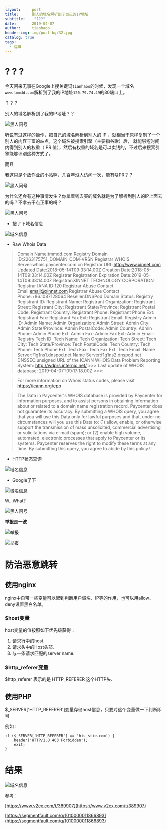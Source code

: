 ```yaml
---
layout:     post
title:      别人的域名解析到了自己的IP地址
subtitle:    "???"
date:       2019-04-07
author:     tianhaoo
header-img: img/post-bg/32.jpg
catalog: true
tags:
  - 运维
---
```


# ? ? ?

今天闲来无事在Google上搜关键词`tianhaoo`的时候，发现一个域名`www.tmmdd.com`解析到了我的IP地址`120.79.74.49`的80端口上。

？？？

别人的域名解析到了我的IP地址？？

![黑人问号](img/2019-04-07-别人的域名解析到了自己的IP地址/heirenwenhao1.jpg)

听说有过这样的操作，把自己的域名解析到别人的 IP ，就相当于原样复制了一个别人的内容丰富的站点，这个域名被搜索引擎（主要指谷歌）后，
就能够短时间内得到别人的权重（ PR 值），然后有权重的域名是可以卖钱的，不过后来搜索引擎能够识别这种方式了。

而且

我这只是个放作业的小站啊，几百年没人访问一次，能有啥PR？？

![黑人问号](img/2019-04-07-别人的域名解析到了自己的IP地址/heirenwenhao2.jpg)

为什么还会有这种事情发生？你拿着钱去买的域名就是为了解析到别人的IP上面去的吗？不拿去干点正事的吗？

![黑人问号](img/2019-04-07-别人的域名解析到了自己的IP地址/heirenwenhao3.jpg)

* 搜了下域名信息

![域名信息](img/2019-04-07-别人的域名解析到了自己的IP地址/yumingxinxi1.jpg)

* Raw Whois Data

> Domain Name:tmmdd.com
Registry Domain ID:2263175751_DOMAIN_COM-VRSN
Registrar WHOIS Server:whois.paycenter.com.cn
Registrar URL:http://www.xinnet.com
Updated Date:2018-05-14T09:33:14.00Z
Creation Date:2018-05-14T09:33:14.00Z
Registrar Registration Expiration Date:2019-05-14T09:33:14.00Z
Registrar:XINNET TECHNOLOGY CORPORATION
Registrar IANA ID:120
Registrar Abuse Contact Email:email@xinnet.com
Registrar Abuse Contact Phone:+86.1087128064
Reseller:DNSPod
Domain Status:
Registry Registrant ID:
Registrant Name:
Registrant Organization:
Registrant Street:
Registrant City:
Registrant State/Province:
Registrant Postal Code:
Registrant Country:
Registrant Phone:
Registrant Phone Ext:
Registrant Fax:
Registrant Fax Ext:
Registrant Email:
Registry Admin ID:
Admin Name:
Admin Organization:
Admin Street:
Admin City:
Admin State/Province:
Admin PostalCode:
Admin Country:
Admin Phone:
Admin Phone Ext:
Admin Fax:
Admin Fax Ext:
Admin Email:
Registry Tech ID:
Tech Name:
Tech Organization:
Tech Street:
Tech City:
Tech State/Province:
Tech PostalCode:
Tech Country:
Tech Phone:
Tech Phone Ext:
Tech Fax:
Tech Fax Ext:
Tech Email:
Name Server:f1g1ns1.dnspod.net
Name Server:f1g1ns2.dnspod.net
DNSSEC:unsigned
URL of the ICANN WHOIS Data Problem Reporting System: http://wdprs.internic.net/
> \>\>\> Last update of WHOIS database: 2019-04-07T09:17:18.00Z <<<: 

> For more information on Whois status codes, please visit https://icann.org/epp

> The Data in Paycenter's WHOIS database is provided by Paycenter
for information purposes, and to assist persons in obtaining
information about or related to a domain name registration record.
Paycenter does not guarantee its accuracy.  By submitting
a WHOIS query, you agree that you will use this Data only
for lawful purposes and that, 
under no circumstances will you use this Data to:
(1) allow, enable, or otherwise support the transmission
of mass unsolicited, commercial advertising or solicitations
via e-mail (spam); or
(2) enable high volume, automated, electronic processes that
apply to Paycenter or its systems.
Paycenter reserves the right to modify these terms at any time.
By submitting this query, you agree to abide by this policy.!!

* HTTP状态查询

![域名信息](img/2019-04-07-别人的域名解析到了自己的IP地址/yumingxinxi3.jpg)

* Google了下

![域名信息](img/2019-04-07-别人的域名解析到了自己的IP地址/yumingxinxi2.jpg)

W...What?

![黑人问号](img/2019-04-07-别人的域名解析到了自己的IP地址/heirenwenhao4.jpg)

**举报走一波**

![举报](img/2019-04-07-别人的域名解析到了自己的IP地址/jubao1.jpg)

![举报](img/2019-04-07-别人的域名解析到了自己的IP地址/jubao2.jpg)

# 防治恶意跳转

## 使用nginx

nginx中自带一些变量可以起到判断用户域名、IP等的作用，也可以用allow、deny设置黑白名单。

### $host变量

host变量的值按照如下优先级获得：

1. 请求行中的host.
2. 请求头中的Host头部.
3. 与一条请求匹配的server name.

### $http_referer变量

$http_referer 表示的是 HTTP_REFERER 这个HTTP头.

## 使用PHP

$_SERVER['HTTP_REFERER']变量存储host信息，只要对这个变量做一下判断即可

例如：
```
if ($_SERVER['HTTP_REFERER'] == 'his_stie.com') {
    header('HTTP/1.0 403 Forbidden');
    exit;
}
```

# 结果

![域名信息](img/2019-04-07-别人的域名解析到了自己的IP地址/jieguo.jpg)


参考：

[https://www.v2ex.com/t/389907](https://www.v2ex.com/t/389907)

[https://segmentfault.com/q/1010000011866893](https://segmentfault.com/q/1010000011866893)




